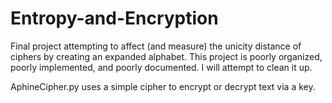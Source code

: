 # Entropy-and-Encryption
Final project attempting to affect (and measure) the unicity distance of ciphers by creating an expanded alphabet. This project is poorly organized, poorly implemented, and poorly documented. I will attempt to clean it up.

AphineCipher.py uses a simple cipher to encrypt or decrypt text via a key.
